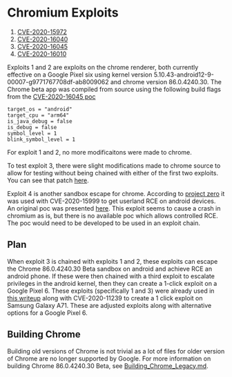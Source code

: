 # Chromium Exploits
  1) [CVE-2020-15972](./CVE-2020-15972/)
  2) [CVE-2020-16040](./CVE-2020-16040/)
  3) [CVE-2020-16045](./CVE-2020-16045/)
  4) [CVE-2020-16010](./CVE-2020-16010/)

Exploits 1 and 2 are exploits on the chrome renderer, both currently effective on a Google Pixel six using kernel version 5.10.43-android12-9-00007-g9771767708df-ab8009062 and chrome version 86.0.4240.30. The Chrome beta app was compiled from source using the following build flags from the [CVE-2020-16045 poc](https://github.com/github/securitylab/tree/main/SecurityExploits/Chrome/SandboxEscape/GHSL-2020-165)
```
target_os = "android"
target_cpu = "arm64"
is_java_debug = false
is_debug = false
symbol_level = 1
blink_symbol_level = 1
```

For exploit 1 and 2, no more modificaitons were made to chrome. 

To test exploit 3, there were slight modifications made to chrome source to allow for testing without being chained with either of the first two exploits. You can see that patch [here](./CVE-2020-16045/sbx.patch).

Exploit 4 is another sandbox escape for chrome. According to [project zero](https://googleprojectzero.blogspot.com/2021/03/in-wild-series-october-2020-0-day.html) it was used with CVE-2020-15999 to get userland RCE on android devices. An original poc was presented [here](https://project-zero.issues.chromium.org/issues/42451222). This exploit seems to cause a crash in chromium as is, but there is no available poc which allows controlled RCE. The poc would need to be developed to be used in an exploit chain. 

## Plan
When exploit 3 is chained with exploits 1 and 2, these exploits can escape the Chrome 86.0.4240.30 Beta sandbox on android and achieve RCE an android phone. If these were then chained with a third exploit to escalate privileges in the android kernel, then they can create a 1-click exploit on a Google Pixel 6. These exploits (specifically 1 and 3) were already used in [this writeup](https://github.blog/security/application-security/real-world-exploit-chains-explained/) along with CVE-2020-11239 to create a 1 click exploit on Samsung Galaxy A71. These are adjusted exploits along with alternative options for a Google Pixel 6.

## Building Chrome
Building old versions of Chrome is not trivial as a lot of files for older version of Chrome are no longer supported by Google. For more information on building Chrome 86.0.4240.30 Beta, see [Building_Chrome_Legacy.md](Building_Chrome_Legacy.md).